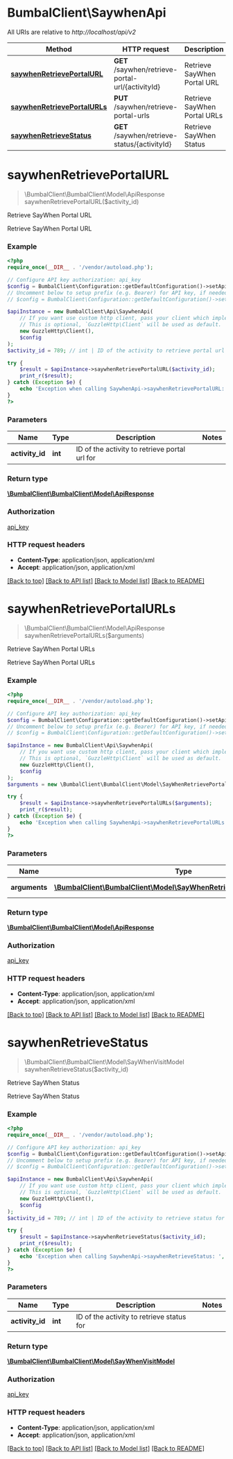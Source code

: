 # BumbalClient\SaywhenApi

All URIs are relative to *http://localhost/api/v2*

Method | HTTP request | Description
------------- | ------------- | -------------
[**saywhenRetrievePortalURL**](SaywhenApi.md#saywhenRetrievePortalURL) | **GET** /saywhen/retrieve-portal-url/{activityId} | Retrieve SayWhen Portal URL
[**saywhenRetrievePortalURLs**](SaywhenApi.md#saywhenRetrievePortalURLs) | **PUT** /saywhen/retrieve-portal-urls | Retrieve SayWhen Portal URLs
[**saywhenRetrieveStatus**](SaywhenApi.md#saywhenRetrieveStatus) | **GET** /saywhen/retrieve-status/{activityId} | Retrieve SayWhen Status


# **saywhenRetrievePortalURL**
> \BumbalClient\BumbalClient\Model\ApiResponse saywhenRetrievePortalURL($activity_id)

Retrieve SayWhen Portal URL

Retrieve SayWhen Portal URL

### Example
```php
<?php
require_once(__DIR__ . '/vendor/autoload.php');

// Configure API key authorization: api_key
$config = BumbalClient\Configuration::getDefaultConfiguration()->setApiKey('ApiKey', 'YOUR_API_KEY');
// Uncomment below to setup prefix (e.g. Bearer) for API key, if needed
// $config = BumbalClient\Configuration::getDefaultConfiguration()->setApiKeyPrefix('ApiKey', 'Bearer');

$apiInstance = new BumbalClient\Api\SaywhenApi(
    // If you want use custom http client, pass your client which implements `GuzzleHttp\ClientInterface`.
    // This is optional, `GuzzleHttp\Client` will be used as default.
    new GuzzleHttp\Client(),
    $config
);
$activity_id = 789; // int | ID of the activity to retrieve portal url for

try {
    $result = $apiInstance->saywhenRetrievePortalURL($activity_id);
    print_r($result);
} catch (Exception $e) {
    echo 'Exception when calling SaywhenApi->saywhenRetrievePortalURL: ', $e->getMessage(), PHP_EOL;
}
?>
```

### Parameters

Name | Type | Description  | Notes
------------- | ------------- | ------------- | -------------
 **activity_id** | **int**| ID of the activity to retrieve portal url for |

### Return type

[**\BumbalClient\BumbalClient\Model\ApiResponse**](../Model/ApiResponse.md)

### Authorization

[api_key](../../README.md#api_key)

### HTTP request headers

 - **Content-Type**: application/json, application/xml
 - **Accept**: application/json, application/xml

[[Back to top]](#) [[Back to API list]](../../README.md#documentation-for-api-endpoints) [[Back to Model list]](../../README.md#documentation-for-models) [[Back to README]](../../README.md)

# **saywhenRetrievePortalURLs**
> \BumbalClient\BumbalClient\Model\ApiResponse saywhenRetrievePortalURLs($arguments)

Retrieve SayWhen Portal URLs

Retrieve SayWhen Portal URLs

### Example
```php
<?php
require_once(__DIR__ . '/vendor/autoload.php');

// Configure API key authorization: api_key
$config = BumbalClient\Configuration::getDefaultConfiguration()->setApiKey('ApiKey', 'YOUR_API_KEY');
// Uncomment below to setup prefix (e.g. Bearer) for API key, if needed
// $config = BumbalClient\Configuration::getDefaultConfiguration()->setApiKeyPrefix('ApiKey', 'Bearer');

$apiInstance = new BumbalClient\Api\SaywhenApi(
    // If you want use custom http client, pass your client which implements `GuzzleHttp\ClientInterface`.
    // This is optional, `GuzzleHttp\Client` will be used as default.
    new GuzzleHttp\Client(),
    $config
);
$arguments = new \BumbalClient\BumbalClient\Model\SayWhenRetrievePortalURLsArguments(); // \BumbalClient\BumbalClient\Model\SayWhenRetrievePortalURLsArguments | portal urls Arguments

try {
    $result = $apiInstance->saywhenRetrievePortalURLs($arguments);
    print_r($result);
} catch (Exception $e) {
    echo 'Exception when calling SaywhenApi->saywhenRetrievePortalURLs: ', $e->getMessage(), PHP_EOL;
}
?>
```

### Parameters

Name | Type | Description  | Notes
------------- | ------------- | ------------- | -------------
 **arguments** | [**\BumbalClient\BumbalClient\Model\SayWhenRetrievePortalURLsArguments**](../Model/SayWhenRetrievePortalURLsArguments.md)| portal urls Arguments |

### Return type

[**\BumbalClient\BumbalClient\Model\ApiResponse**](../Model/ApiResponse.md)

### Authorization

[api_key](../../README.md#api_key)

### HTTP request headers

 - **Content-Type**: application/json, application/xml
 - **Accept**: application/json, application/xml

[[Back to top]](#) [[Back to API list]](../../README.md#documentation-for-api-endpoints) [[Back to Model list]](../../README.md#documentation-for-models) [[Back to README]](../../README.md)

# **saywhenRetrieveStatus**
> \BumbalClient\BumbalClient\Model\SayWhenVisitModel saywhenRetrieveStatus($activity_id)

Retrieve SayWhen Status

Retrieve SayWhen Status

### Example
```php
<?php
require_once(__DIR__ . '/vendor/autoload.php');

// Configure API key authorization: api_key
$config = BumbalClient\Configuration::getDefaultConfiguration()->setApiKey('ApiKey', 'YOUR_API_KEY');
// Uncomment below to setup prefix (e.g. Bearer) for API key, if needed
// $config = BumbalClient\Configuration::getDefaultConfiguration()->setApiKeyPrefix('ApiKey', 'Bearer');

$apiInstance = new BumbalClient\Api\SaywhenApi(
    // If you want use custom http client, pass your client which implements `GuzzleHttp\ClientInterface`.
    // This is optional, `GuzzleHttp\Client` will be used as default.
    new GuzzleHttp\Client(),
    $config
);
$activity_id = 789; // int | ID of the activity to retrieve status for

try {
    $result = $apiInstance->saywhenRetrieveStatus($activity_id);
    print_r($result);
} catch (Exception $e) {
    echo 'Exception when calling SaywhenApi->saywhenRetrieveStatus: ', $e->getMessage(), PHP_EOL;
}
?>
```

### Parameters

Name | Type | Description  | Notes
------------- | ------------- | ------------- | -------------
 **activity_id** | **int**| ID of the activity to retrieve status for |

### Return type

[**\BumbalClient\BumbalClient\Model\SayWhenVisitModel**](../Model/SayWhenVisitModel.md)

### Authorization

[api_key](../../README.md#api_key)

### HTTP request headers

 - **Content-Type**: application/json, application/xml
 - **Accept**: application/json, application/xml

[[Back to top]](#) [[Back to API list]](../../README.md#documentation-for-api-endpoints) [[Back to Model list]](../../README.md#documentation-for-models) [[Back to README]](../../README.md)

